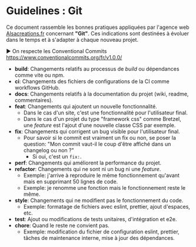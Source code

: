 # Guidelines : Git

Ce document rassemble les bonnes pratiques appliquées par l'agence web [Alsacreations.fr](https://www.alsacreations.fr/) concernant **"Git"**. Ces indications sont destinées à évoluer dans le temps et à s'adapter à chaque nouveau projet.

▶️ On respecte les Conventional Commits <https://www.conventionalcommits.org/fr/v1.0.0/>

- **build**: Changements relatifs au processus de _build_ ou dépendances comme vite ou npm.
- **ci**: Changements des fichiers de configurations de la CI comme workflows GitHub.
- **docs**: Changements relatifs à la documentation du projet (wiki, readme, commentaires).
- **feat**: Changements qui ajoutent un nouvelle fonctionnalité.
  - Dans le cas d'un site, c'est une fonctionnalité pour l'utilisateur final.
  - Dans le cas d'un projet du type "framework css" comme Bretzel, une _feature_ est l'ajout d'une nouvelle classe CSS par exemple.
- **fix**: Changements qui corrigent un bug visible pour l'utilisateur final.
  - Pour savoir si le commit est vraiment un fix ou non, se poser la question: "Mon commit vaut-il le coup d'être affiché dans un changelog ou non ?"
    - Si oui, c'est un `fix:`.
- **perf**: Changements qui améliorent la performance du projet.
- **refactor**: Changements qui ne sont ni un bug ni une _feature_.
  - Exemple: j'arrive à reproduire le même fonctionnement qu'avant mais en supprimant 50 lignes de code.
  - Exemple: je renomme une fonction mais le fonctionnement reste le même.
- **style**: Changements qui ne modifient pas le fonctionnement du code.
  - Exemple: formatage de fichiers avec eslint, prettier, ajout d'espaces, etc.
- **test**: Ajout ou modifications de tests unitaires, d'intégration et e2e.
- **chore**: Quand le reste ne convient pas.
  - Exemple: modification du fichier de configuration eslint, prettier, tâches de maintenance interne, mise à jour des dépendances.
